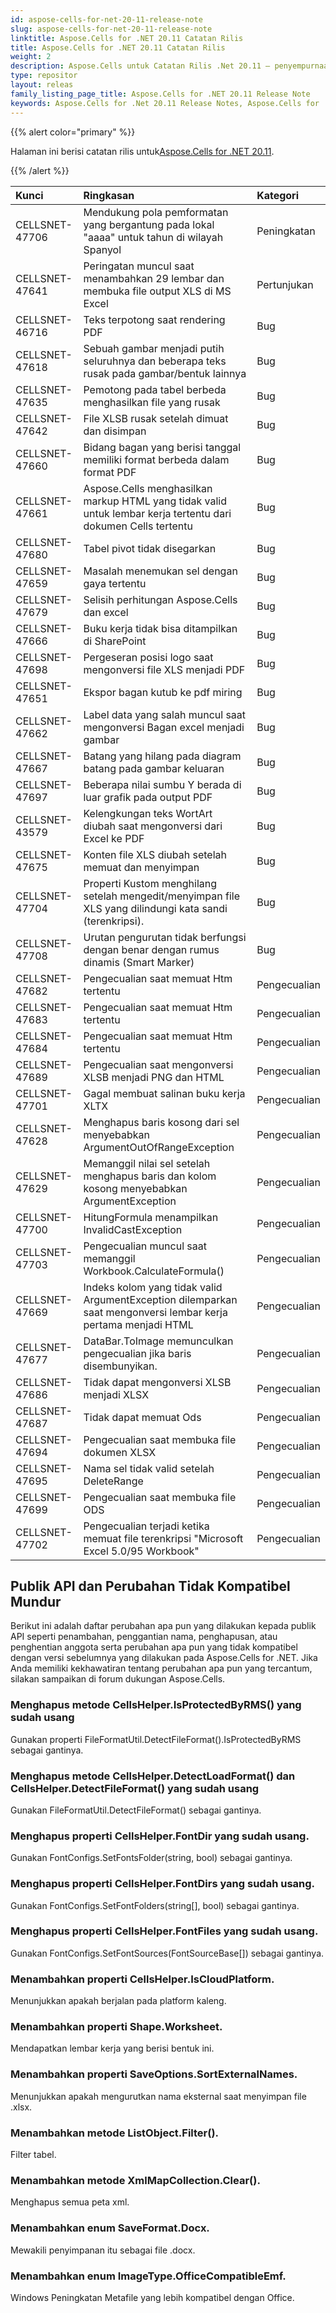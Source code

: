 ```yaml
---
id: aspose-cells-for-net-20-11-release-note
slug: aspose-cells-for-net-20-11-release-note
linktitle: Aspose.Cells for .NET 20.11 Catatan Rilis
title: Aspose.Cells for .NET 20.11 Catatan Rilis
weight: 2
description: Aspose.Cells untuk Catatan Rilis .Net 20.11 – penyempurnaan terbaru, fitur baru, dan perbaikan
type: repositor
layout: releas
family_listing_page_title: Aspose.Cells for .NET 20.11 Release Note
keywords: Aspose.Cells for .Net 20.11 Release Notes, Aspose.Cells for .Net 20.11 updates and fixe
---
```

{{% alert color="primary" %}}

 Halaman ini berisi catatan rilis untuk[Aspose.Cells for .NET 20.11](https://www.nuget.org/packages/Aspose.Cells/20.11.0).

{{% /alert %}}

|**Kunci**|**Ringkasan**|**Kategori**|
| :- | :- | :- |
|CELLSNET-47706|Mendukung pola pemformatan yang bergantung pada lokal "aaaa" untuk tahun di wilayah Spanyol|Peningkatan|
|CELLSNET-47641|Peringatan muncul saat menambahkan 29 lembar dan membuka file output XLS di MS Excel|Pertunjukan|
|CELLSNET-46716|Teks terpotong saat rendering PDF|Bug|
|CELLSNET-47618|Sebuah gambar menjadi putih seluruhnya dan beberapa teks rusak pada gambar/bentuk lainnya|Bug|
|CELLSNET-47635| Pemotong pada tabel berbeda menghasilkan file yang rusak|Bug|
|CELLSNET-47642|File XLSB rusak setelah dimuat dan disimpan|Bug|
|CELLSNET-47660|Bidang bagan yang berisi tanggal memiliki format berbeda dalam format PDF|Bug|
|CELLSNET-47661|Aspose.Cells menghasilkan markup HTML yang tidak valid untuk lembar kerja tertentu dari dokumen Cells tertentu|Bug|
|CELLSNET-47680|Tabel pivot tidak disegarkan|Bug|
|CELLSNET-47659|Masalah menemukan sel dengan gaya tertentu|Bug|
|CELLSNET-47679|Selisih perhitungan Aspose.Cells dan excel|Bug|
|CELLSNET-47666|Buku kerja tidak bisa ditampilkan di SharePoint|Bug|
|CELLSNET-47698|Pergeseran posisi logo saat mengonversi file XLS menjadi PDF|Bug|
|CELLSNET-47651|Ekspor bagan kutub ke pdf miring|Bug|
|CELLSNET-47662|Label data yang salah muncul saat mengonversi Bagan excel menjadi gambar|Bug|
|CELLSNET-47667|Batang yang hilang pada diagram batang pada gambar keluaran|Bug|
|CELLSNET-47697|Beberapa nilai sumbu Y berada di luar grafik pada output PDF|Bug|
|CELLSNET-43579|Kelengkungan teks WortArt diubah saat mengonversi dari Excel ke PDF|Bug|
|CELLSNET-47675|Konten file XLS diubah setelah memuat dan menyimpan|Bug|
|CELLSNET-47704|Properti Kustom menghilang setelah mengedit/menyimpan file XLS yang dilindungi kata sandi (terenkripsi).|Bug|
|CELLSNET-47708|Urutan pengurutan tidak berfungsi dengan benar dengan rumus dinamis (Smart Marker)|Bug|
|CELLSNET-47682|Pengecualian saat memuat Htm tertentu|Pengecualian|
|CELLSNET-47683|Pengecualian saat memuat Htm tertentu|Pengecualian|
|CELLSNET-47684|Pengecualian saat memuat Htm tertentu|Pengecualian|
|CELLSNET-47689|Pengecualian saat mengonversi XLSB menjadi PNG dan HTML|Pengecualian|
|CELLSNET-47701|Gagal membuat salinan buku kerja XLTX|Pengecualian|
|CELLSNET-47628|Menghapus baris kosong dari sel menyebabkan ArgumentOutOfRangeException|Pengecualian|
|CELLSNET-47629|Memanggil nilai sel setelah menghapus baris dan kolom kosong menyebabkan ArgumentException|Pengecualian|
|CELLSNET-47700|HitungFormula menampilkan InvalidCastException|Pengecualian|
|CELLSNET-47703|Pengecualian muncul saat memanggil Workbook.CalculateFormula()|Pengecualian|
|CELLSNET-47669|Indeks kolom yang tidak valid ArgumentException dilemparkan saat mengonversi lembar kerja pertama menjadi HTML|Pengecualian|
|CELLSNET-47677|DataBar.ToImage memunculkan pengecualian jika baris disembunyikan.|Pengecualian|
|CELLSNET-47686|Tidak dapat mengonversi XLSB menjadi XLSX|Pengecualian|
|CELLSNET-47687|Tidak dapat memuat Ods|Pengecualian|
|CELLSNET-47694|Pengecualian saat membuka file dokumen XLSX|Pengecualian|
|CELLSNET-47695|Nama sel tidak valid setelah DeleteRange|Pengecualian|
|CELLSNET-47699|Pengecualian saat membuka file ODS|Pengecualian|
|CELLSNET-47702| Pengecualian terjadi ketika memuat file terenkripsi "Microsoft Excel 5.0/95 Workbook"|Pengecualian|


##  **Publik API dan Perubahan Tidak Kompatibel Mundur**

Berikut ini adalah daftar perubahan apa pun yang dilakukan kepada publik API seperti penambahan, penggantian nama, penghapusan, atau penghentian anggota serta perubahan apa pun yang tidak kompatibel dengan versi sebelumnya yang dilakukan pada Aspose.Cells for .NET. Jika Anda memiliki kekhawatiran tentang perubahan apa pun yang tercantum, silakan sampaikan di forum dukungan Aspose.Cells.

###  **Menghapus metode CellsHelper.IsProtectedByRMS() yang sudah usang**

Gunakan properti FileFormatUtil.DetectFileFormat().IsProtectedByRMS sebagai gantinya.

###  **Menghapus metode CellsHelper.DetectLoadFormat() dan CellsHelper.DetectFileFormat() yang sudah usang**

Gunakan FileFormatUtil.DetectFileFormat() sebagai gantinya.

###  **Menghapus properti CellsHelper.FontDir yang sudah usang.**

Gunakan FontConfigs.SetFontsFolder(string, bool) sebagai gantinya.

###  **Menghapus properti CellsHelper.FontDirs yang sudah usang.**

Gunakan FontConfigs.SetFontFolders(string[], bool) sebagai gantinya.

###  **Menghapus properti CellsHelper.FontFiles yang sudah usang.**

Gunakan FontConfigs.SetFontSources(FontSourceBase[]) sebagai gantinya.

###  **Menambahkan properti CellsHelper.IsCloudPlatform.**

Menunjukkan apakah berjalan pada platform kaleng.

###  **Menambahkan properti Shape.Worksheet.**

Mendapatkan lembar kerja yang berisi bentuk ini.

###  **Menambahkan properti SaveOptions.SortExternalNames.**

Menunjukkan apakah mengurutkan nama eksternal saat menyimpan file .xlsx.

###  **Menambahkan metode ListObject.Filter().**

Filter tabel.

###  **Menambahkan metode XmlMapCollection.Clear().**

Menghapus semua peta xml.

###  **Menambahkan enum SaveFormat.Docx.**

Mewakili penyimpanan itu sebagai file .docx.

###  **Menambahkan enum ImageType.OfficeCompatibleEmf.**

Windows Peningkatan Metafile yang lebih kompatibel dengan Office.

